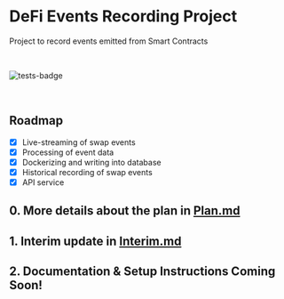 # DeFi Events Recording Project

Project to record events emitted from Smart Contracts

<br>

![tests-badge](https://github.com/cheongshiuhong/defi-events-recording/actions/workflows/tests.yaml/badge.svg)

<br>

## Roadmap

- [x] Live-streaming of swap events
- [x] Processing of event data
- [x] Dockerizing and writing into database
- [x] Historical recording of swap events
- [x] API service

## 0. More details about the plan in [Plan.md](docs/0_Plan.md)

## 1. Interim update in [Interim.md](docs/1_Interim.md)


## 2. Documentation & Setup Instructions Coming Soon!
